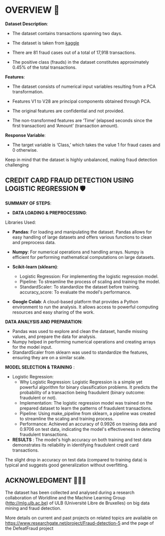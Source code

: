 
# OVERVIEW 📜

**Dataset Description**: 

* The dataset contains transactions spanning two days.

* The dataset is taken from [kaggle](https://www.kaggle.com/datasets/mlg-ulb/creditcardfraud)
  
* There are 81 fraud cases out of a total of 17,918 transactions.

* The positive class (frauds) in the dataset constitutes approximately 0.45% of the total transactions.


**Features**:

* The dataset consists of numerical input variables resulting from a PCA transformation.

* Features V1 to V28 are principal components obtained through PCA.

* The original features are confidential and not provided.

* The non-transformed features are ‘Time’ (elapsed seconds since the first transaction) and ‘Amount’ (transaction amount).

**Response Variable**:

* The target variable is ‘Class,’ which takes the value 1 for fraud cases and 0 otherwise.

Keep in mind that the dataset is highly unbalanced, making fraud detection challenging


## CREDIT CARD FRAUD DETECTION USING LOGISTIC REGRESSION 🛡️

**SUMMARY OF STEPS**:

* **DATA LOADING & PREPROCESSING**:

Libraries Used:

* **Pandas**: For loading and manipulating the dataset. Pandas allows for easy handling of large datasets and offers various functions to clean and preprocess data.
* **Numpy**: For numerical operations and handling arrays. Numpy is efficient for performing mathematical computations on large datasets.
* **Scikit-learn (sklearn)**:
   - Logistic Regression: For implementing the logistic regression model.
   - Pipeline: To streamline the process of scaling and training the model.
   - StandardScaler: To standardize the dataset before training.
accuracy_score: To evaluate the model's performance.

* **Google Colab**: A cloud-based platform that provides a Python environment to run the analysis. It allows access to powerful computing resources and easy sharing of the work.

 **DATA ANALYSIS AND PREPARATION**:

* Pandas was used to explore and clean the dataset, handle missing values, and prepare the data for analysis.
* Numpy helped in performing numerical operations and creating arrays for the model input.
* StandardScaler from sklearn was used to standardize the features, ensuring they are on a similar scale.

**MODEL SELECTION & TRAINING** :

* Logistic Regression: 
   - Why Logistic Regression:  Logistic Regression is a simple yet powerful algorithm for binary classification problems. It predicts the probability of a transaction being fraudulent (binary outcome: fraudulent or not).
   - Implementation: The logistic regression model was trained on the prepared dataset to learn the patterns of fraudulent transactions.
   - Pipeline: Using make_pipeline from sklearn, a pipeline was created to streamline the scaling and training process.
   - Performance: Achieved an accuracy of 0.9926 on training data and 0.9706 on test data, indicating the model's effectiveness in detecting fraudulent transactions.
* **RESULTS** : The model's high accuracy on both training and test data demonstrates its reliability in identifying fraudulent credit card transactions.

The slight drop in accuracy on test data (compared to training data) is typical and suggests good generalization without overfitting.


## ACKNOWLEDGMENT 🙇🏻‍♂️

The dataset has been collected and analysed during a research collaboration of Worldline and the Machine Learning Group (http://mlg.ulb.ac.be) of ULB (Université Libre de Bruxelles) on big data mining and fraud detection.

More details on current and past projects on related topics are available on https://www.researchgate.net/project/Fraud-detection-5 and the page of the DefeatFraud project
